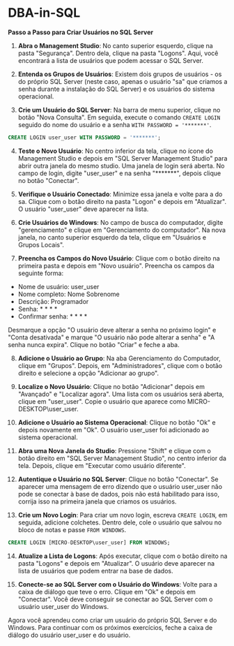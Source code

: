 # DBA-in-SQL
**Passo a Passo para Criar Usuários no SQL Server**

1. **Abra o Management Studio**: No canto superior esquerdo, clique na pasta "Segurança". Dentro dela, clique na pasta "Logons". Aqui, você encontrará a lista de usuários que podem acessar o SQL Server.

2. **Entenda os Grupos de Usuários**: Existem dois grupos de usuários - os do próprio SQL Server (neste caso, apenas o usuário "sa" que criamos a senha durante a instalação do SQL Server) e os usuários do sistema operacional.

3. **Crie um Usuário do SQL Server**: Na barra de menu superior, clique no botão "Nova Consulta". Em seguida, execute o comando `CREATE LOGIN` seguido do nome do usuário e a senha `WITH PASSWORD = '*******'`.

```sql
CREATE LOGIN user_user WITH PASSWORD = '*******';
```

4. **Teste o Novo Usuário**: No centro inferior da tela, clique no ícone do Management Studio e depois em "SQL Server Management Studio" para abrir outra janela do mesmo studio. Uma janela de login será aberta. No campo de login, digite "user_user" e na senha "*******", depois clique no botão "Conectar".

5. **Verifique o Usuário Conectado**: Minimize essa janela e volte para a do sa. Clique com o botão direito na pasta "Logon" e depois em "Atualizar". O usuário "user_user" deve aparecer na lista.

6. **Crie Usuários do Windows**: No campo de busca do computador, digite "gerenciamento" e clique em "Gerenciamento do computador". Na nova janela, no canto superior esquerdo da tela, clique em "Usuários e Grupos Locais".

7. **Preencha os Campos do Novo Usuário**: Clique com o botão direito na primeira pasta e depois em "Novo usuário". Preencha os campos da seguinte forma:

- Nome de usuário: user_user
- Nome completo: Nome Sobrenome
- Descrição: Programador
- Senha: * * * *
- Confirmar senha: * * * *

Desmarque a opção "O usuário deve alterar a senha no próximo login" e "Conta desativada" e marque "O usuário não pode alterar a senha" e "A senha nunca expira". Clique no botão "Criar" e feche a aba.

8. **Adicione o Usuário ao Grupo**: Na aba Gerenciamento do Computador, clique em "Grupos". Depois, em "Administradores", clique com o botão direito e selecione a opção "Adicionar ao grupo".

9. **Localize o Novo Usuário**: Clique no botão "Adicionar" depois em "Avançado" e "Localizar agora". Uma lista com os usuários será aberta, clique em "user_user". Copie o usuário que aparece como MICRO-DESKTOP\user_user.

10. **Adicione o Usuário ao Sistema Operacional**: Clique no botão "Ok" e depois novamente em "Ok". O usuário user_user foi adicionado ao sistema operacional.

11. **Abra uma Nova Janela do Studio**: Pressione "Shift" e clique com o botão direito em "SQL Server Management Studio", no centro inferior da tela. Depois, clique em "Executar como usuário diferente".

12. **Autentique o Usuário no SQL Server**: Clique no botão "Conectar". Se aparecer uma mensagem de erro dizendo que o usuário user_user não pode se conectar à base de dados, pois não está habilitado para isso, corrija isso na primeira janela que criamos os usuários.

13. **Crie um Novo Login**: Para criar um novo login, escreva `CREATE LOGIN`, em seguida, adicione colchetes. Dentro dele, cole o usuário que salvou no bloco de notas e passe `FROM WINDOWS`.

```sql
CREATE LOGIN [MICRO-DESKTOP\user_user] FROM WINDOWS;
```

14. **Atualize a Lista de Logons**: Após executar, clique com o botão direito na pasta "Logons" e depois em "Atualizar". O usuário deve aparecer na lista de usuários que podem entrar na base de dados.

15. **Conecte-se ao SQL Server com o Usuário do Windows**: Volte para a caixa de diálogo que teve o erro. Clique em "Ok" e depois em "Conectar". Você deve conseguir se conectar ao SQL Server com o usuário user_user do Windows.

Agora você aprendeu como criar um usuário do próprio SQL Server e do Windows. Para continuar com os próximos exercícios, feche a caixa de diálogo do usuário user_user e do usuário.
